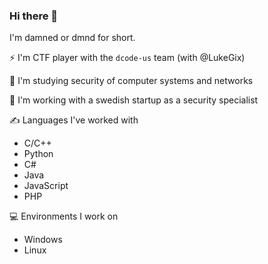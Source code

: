 ### Hi there 👋

I'm damned or dmnd for short. 

⚡ I'm CTF player with the `dcode-us` team (with @LukeGix)

🌱 I'm studying security of computer systems and networks

🔭 I'm working with a swedish startup as a security specialist

✍ Languages I've worked with
- C/C++
- Python
- C#
- Java
- JavaScript
- PHP

💻 Environments I work on
- Windows
- Linux

<!--
**damned-me/damned-me** is a ✨ _special_ ✨ repository because its `README.md` (this file) appears on your GitHub profile.

Here are some ideas to get you started:

- 🔭 I’m currently working on ...
- 🌱 I’m currently learning ...
- 👯 I’m looking to collaborate on ...
- 🤔 I’m looking for help with ...
- 💬 Ask me about ...
- 📫 How to reach me: ...
- 😄 Pronouns: ...
- ⚡ Fun fact: ...
-->
